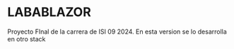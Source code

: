 # LABABLAZOR
Proyecto FInal de la carrera de ISI 09 2024. En esta version se lo desarrolla en otro stack
